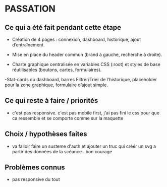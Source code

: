 # PASSATION

## Ce qui a été fait pendant cette étape
- Création de 4 pages : connexion, dashboard, historique, ajout d’entraînement.
- Mise en place du header commun (brand à gauche, recherche à droite).

- Charte graphique centralisée en variables CSS (:root) et styles de base réutilisables (boutons, cartes, formulaires).

-Stat-cards du dashboard, barres Filtrer/Trier de l’historique, placeholder pour la zone graphique, formulaire d’ajout simple.

## Ce qui reste à faire / priorités
- c'est pas responsive. c'est pas mobile first, j'ai pas fini le css pour que ca ressemble et se comporte comme sur la maquette

## Choix / hypothèses faites
 - va falloir faire un susteme d'auth et ajouter un truc qui créér un svg a partir des données de la scéance...bon courage

## Problèmes connus
- pas responsive du tout
